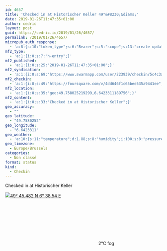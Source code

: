```yaml
---
id: 4657
title: 'Checked in at Historischer Keller 49°&#8230;&diams;'
date: 2019-01-26T11:47:35+01:00
author: cedric
layout: post
guid: https://cedric.io/2019/01/26/4657/
permalink: /2019/01/26/4657/
micropub_auth_response:
  - 'a:8:{s:10:"token_type";s:6:"Bearer";s:5:"scope";s:13:"create update";s:2:"me";s:18:"https://cedric.io/";s:9:"issued_by";s:45:"https://cedric.io/wp-json/indieauth/1.0/token";s:9:"client_id";s:27:"https://ownyourswarm.p3k.io";s:9:"issued_at";i:1542614471;s:4:"user";i:1;s:13:"last_accessed";i:1548504330;}'
mf2_type:
  - 'a:1:{i:0;s:7:"h-entry";}'
mf2_published:
  - 'a:1:{i:0;s:25:"2019-01-26T11:47:35+01:00";}'
mf2_syndication:
  - 'a:1:{i:0;s:69:"https://www.swarmapp.com/user/223939/checkin/5c4c3ac735811b002c72d163";}'
mf2_checkin:
  - 'a:1:{i:0;s:49:"https://foursquare.com/v/4dd646f1c65bee535a9441ee";}'
mf2_location:
  - 'a:1:{i:0;s:35:"geo:49.758025219299,6.6423311189756";}'
mf2_content:
  - 'a:1:{i:0;s:33:"Checked in at Historischer Keller";}'
geo_accuracy:
  - ""
geo_latitude:
  - "49.7580252"
geo_longitude:
  - "6.6423311"
geo_weather:
  - 'a:10:{s:11:"temperature";d:1.88;s:8:"humidity";i:100;s:8:"pressure";i:1008;s:10:"cloudiness";i:90;s:4:"wind";a:2:{s:5:"speed";d:6.2;s:6:"degree";i:270;}s:7:"summary";s:3:"fog";s:4:"icon";s:6:"wi-fog";s:10:"visibility";i:600;s:7:"sunrise";s:25:"2019-01-26T08:14:13+01:00";s:6:"sunset";s:25:"2019-01-26T17:17:34+01:00";}'
geo_timezone:
  - Europe/Brussels
categories:
  - Non classé
format: status
kind:
  - Checkin
---
```

Checked in at Historischer Keller

<p class="sloc-display">
  <img class="icon-location" aria-label="Location: " aria-hidden="true" src="https://cedric.io/wp-content/plugins/simple-location/location.svg" /><span class="p-location"><data class="p-latitude" value="49.758025"></data><data class="p-longitude" value="6.642331"></data><a href="https://www.openstreetmap.org/?mlat=49.7580252&mlon=6.6423311#map=13/49.7580252/6.6423311">49° 45.482 N 6° 38.54 E</a></span><br /><span aria-label="fog" title="fog" ><svg class="svg-icon svg-wi-fog" aria-hidden="true"><use xlink:href="https://cedric.io/wp-content/plugins/simple-location/weather-icons.svg#wi-fog"></use></svg></span><span class="p-temperature">2&deg;C</span>&nbsp;fog
</p>
